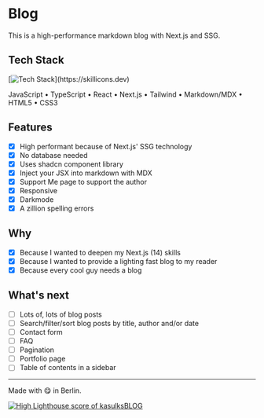 # Blog

This is a high-performance markdown blog with Next.js and SSG.

## Tech Stack

[![Tech Stack](https://skillicons.dev/icons?i=js,ts,react,nextjs,tailwind,md,html,css,)](https://skillicons.dev)

JavaScript &bull; TypeScript &bull; React &bull; Next.js &bull; Tailwind &bull; Markdown/MDX &bull; HTML5 &bull; CSS3

## Features

- [x] High performant because of Next.js' SSG technology
- [x] No database needed
- [x] Uses shadcn component library
- [x] Inject your JSX into markdown with MDX
- [x] Support Me page to support the author
- [x] Responsive
- [x] Darkmode
- [x] A zillion spelling errors

## Why

- [x] Because I wanted to deepen my Next.js (14) skills
- [x] Because I wanted to provide a lighting fast blog to my reader
- [x] Because every cool guy needs a blog

## What's next

- [ ] Lots of, lots of blog posts
- [ ] Search/filter/sort blog posts by title, author and/or date
- [ ] Contact form
- [ ] FAQ
- [ ] Pagination
- [ ] Portfolio page
- [ ] Table of contents in a sidebar

---

Made with 😋 in Berlin.

[![High Lighthouse score of kasulksBLOG](/img/lighthouse-score-202405.png "High Lighthouse score of kasulksBLOG")](https://googlechrome.github.io/lighthouse/viewer/?psiurl=https%3A%2F%2Fkasulks-blog.vercel.app%2Fblog&strategy=mobile&category=performance&category=accessibility&category=best-practices&category=seo&locale=en-US&utm_source=lh-chrome-ext)
